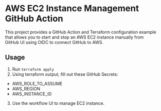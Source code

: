 # AWS EC2 Instance Management GitHub Action

This project provides a GitHub Action and Terraform configuration example that allows you to start and stop an AWS EC2 instance manually from GitHub UI using OIDC to connect GitHub to AWS.

## Usage

1. Run `terraform apply`
2. Using terraform output, fill out these GitHub Secrets:

- AWS_ROLE_TO_ASSUME
- AWS_REGION
- AWS_INSTANCE_ID

3. Use the workflow UI to manage EC2 instance.
